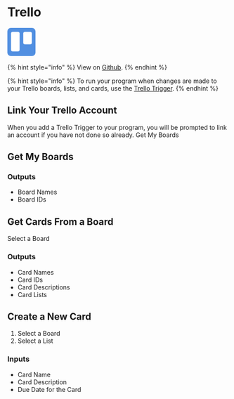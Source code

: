 # Trello

![Trello is a team collaboration tool that lets you organize and keep projects on task.](../../.gitbook/assets/trello%20%281%29.png)

{% hint style="info" %}
View on [Github](https://github.com/sarumont/py-trello).
{% endhint %}

{% hint style="info" %}
To run your program when changes are made to your Trello boards, lists, and cards, use the [Trello Trigger](../triggers/trello-trigger.md).
{% endhint %}

## Link Your Trello Account

When you add a Trello Trigger to your program, you will be prompted to link an account if you have not done so already. Get My Boards

## Get My Boards

### Outputs

* Board Names
* Board IDs

## Get Cards From a Board

Select a Board

### Outputs

* Card Names
* Card IDs
* Card Descriptions
* Card Lists

## Create a New Card

1. Select a Board
2. Select a List

### Inputs

* Card Name
* Card Description
* Due Date for the Card

